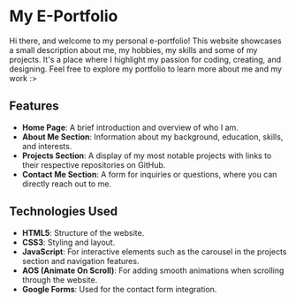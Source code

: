 # My E-Portfolio

Hi there, and welcome to my personal e-portfolio! This website showcases a small description about me, my hobbies, my skills and some of my projects. It's a place where I highlight my passion for coding, creating, and designing. Feel free to explore my portfolio to learn more about me and my work :>

## Features

- **Home Page**: A brief introduction and overview of who I am.
- **About Me Section**: Information about my background, education, skills, and interests.
- **Projects Section**: A display of my most notable projects with links to their respective repositories on GitHub.
- **Contact Me Section**: A form for inquiries or questions, where you can directly reach out to me.

## Technologies Used

- **HTML5**: Structure of the website.
- **CSS3**: Styling and layout.
- **JavaScript**: For interactive elements such as the carousel in the projects section and navigation features.
- **AOS (Animate On Scroll)**: For adding smooth animations when scrolling through the website.
- **Google Forms**: Used for the contact form integration.